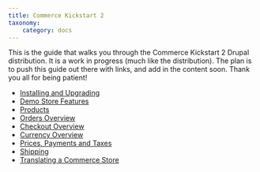 ```yaml
---
title: Commerce Kickstart 2
taxonomy:
    category: docs
---
```


This is the guide that walks you through the Commerce Kickstart 2 Drupal distribution. It is a work in progress (much like the distribution). The plan is to push this guide out there with links, and add in the content soon. Thank you all for being patient!


<ul>
	<li><a href="../commerce-kickstart-2/installing-and-upgrading">Installing and Upgrading</a></li>
	<li><a href="../commerce-kickstart-2/demo-store-features">Demo Store Features</a></li>
	<li><a href="../commerce-kickstart-2/products">Products</a></li>
	<li><a href="../commerce-kickstart-2/orders-overview">Orders Overview</a></li>
	<li><a href="../commerce-kickstart-2/checkout-overview">Checkout Overview</a></li>
	<li><a href="../commerce-kickstart-2/currency-overview">Currency Overview</a></li>
	<li><a href="../commerce-kickstart-2/taxes-overview">Prices, Payments and Taxes</a></li>
	<li><a href="../commerce-kickstart-2/shipping">Shipping</a></li>
	<li><a href="../commerce-kickstart-2/translating-store">Translating a Commerce Store</a></li>
</ul>